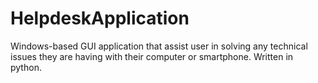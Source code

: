 # HelpdeskApplication
Windows-based GUI application that assist user in solving any technical issues they are having with their computer or smartphone. Written in python.
